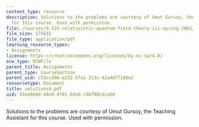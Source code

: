 ```yaml
---
content_type: resource
description: Solutions to the problems are courtesy of Umut Gursoy, the Teaching Assistant
  for this course. Used with permission.
file: /courses/8-325-relativistic-quantum-field-theory-iii-spring-2003/93aa8e0dd4e04f018dadc9bf98cdca6d_solutions4.pdf
file_size: 175615
file_type: application/pdf
learning_resource_types:
- Assignments
license: https://creativecommons.org/licenses/by-nc-sa/4.0/
ocw_type: OCWFile
parent_title: Assignments
parent_type: CourseSection
parent_uid: c53ccd66-a232-5fa1-213c-42a4dff180e2
resourcetype: Document
title: solutions4.pdf
uid: 93aa8e0d-d4e0-4f01-8dad-c9bf98cdca6d
---
```

Solutions to the problems are courtesy of Umut Gursoy, the Teaching Assistant for this course. Used with permission.